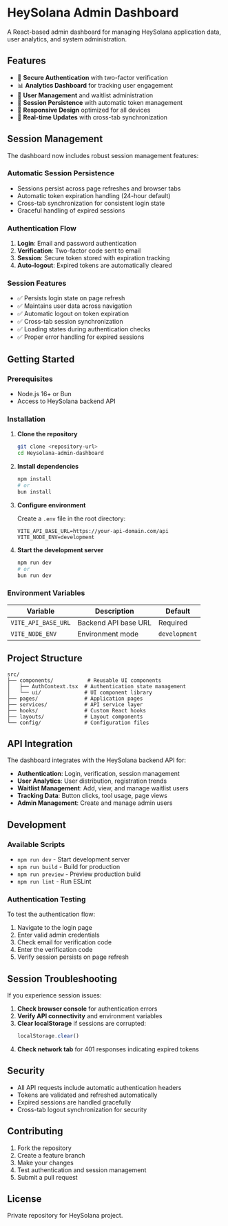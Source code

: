 # HeySolana Admin Dashboard

A React-based admin dashboard for managing HeySolana application data, user analytics, and system administration.

## Features

- 🔐 **Secure Authentication** with two-factor verification
- 📊 **Analytics Dashboard** for tracking user engagement
- 👥 **User Management** and waitlist administration  
- 🔄 **Session Persistence** with automatic token management
- 📱 **Responsive Design** optimized for all devices
- 🚀 **Real-time Updates** with cross-tab synchronization

## Session Management

The dashboard now includes robust session management features:

### Automatic Session Persistence
- Sessions persist across page refreshes and browser tabs
- Automatic token expiration handling (24-hour default)
- Cross-tab synchronization for consistent login state
- Graceful handling of expired sessions

### Authentication Flow
1. **Login**: Email and password authentication
2. **Verification**: Two-factor code sent to email
3. **Session**: Secure token stored with expiration tracking
4. **Auto-logout**: Expired tokens are automatically cleared

### Session Features
- ✅ Persists login state on page refresh
- ✅ Maintains user data across navigation
- ✅ Automatic logout on token expiration
- ✅ Cross-tab session synchronization
- ✅ Loading states during authentication checks
- ✅ Proper error handling for expired sessions

## Getting Started

### Prerequisites
- Node.js 16+ or Bun
- Access to HeySolana backend API

### Installation

1. **Clone the repository**
   ```bash
   git clone <repository-url>
   cd Heysolana-admin-dashboard
   ```

2. **Install dependencies**
   ```bash
   npm install
   # or
   bun install
   ```

3. **Configure environment**
   
   Create a `.env` file in the root directory:
   ```env
   VITE_API_BASE_URL=https://your-api-domain.com/api
   VITE_NODE_ENV=development
   ```

4. **Start the development server**
   ```bash
   npm run dev
   # or
   bun run dev
   ```

### Environment Variables

| Variable | Description | Default |
|----------|-------------|---------|
| `VITE_API_BASE_URL` | Backend API base URL | Required |
| `VITE_NODE_ENV` | Environment mode | `development` |

## Project Structure

```
src/
├── components/           # Reusable UI components
│   ├── AuthContext.tsx  # Authentication state management
│   └── ui/              # UI component library
├── pages/               # Application pages
├── services/            # API service layer
├── hooks/               # Custom React hooks
├── layouts/             # Layout components
└── config/              # Configuration files
```

## API Integration

The dashboard integrates with the HeySolana backend API for:

- **Authentication**: Login, verification, session management
- **User Analytics**: User distribution, registration trends
- **Waitlist Management**: Add, view, and manage waitlist users
- **Tracking Data**: Button clicks, tool usage, page views
- **Admin Management**: Create and manage admin users

## Development

### Available Scripts

- `npm run dev` - Start development server
- `npm run build` - Build for production
- `npm run preview` - Preview production build
- `npm run lint` - Run ESLint

### Authentication Testing

To test the authentication flow:

1. Navigate to the login page
2. Enter valid admin credentials
3. Check email for verification code
4. Enter the verification code
5. Verify session persists on page refresh

## Session Troubleshooting

If you experience session issues:

1. **Check browser console** for authentication errors
2. **Verify API connectivity** and environment variables
3. **Clear localStorage** if sessions are corrupted:
   ```javascript
   localStorage.clear()
   ```
4. **Check network tab** for 401 responses indicating expired tokens

## Security

- All API requests include automatic authentication headers
- Tokens are validated and refreshed automatically
- Expired sessions are handled gracefully
- Cross-tab logout synchronization for security

## Contributing

1. Fork the repository
2. Create a feature branch
3. Make your changes
4. Test authentication and session management
5. Submit a pull request

## License

Private repository for HeySolana project.